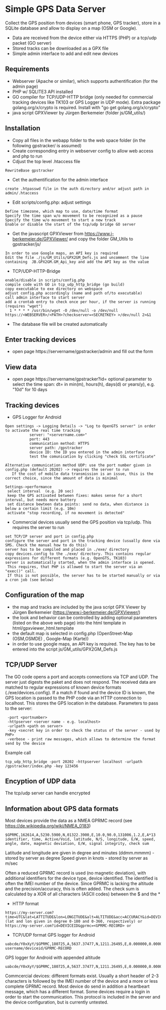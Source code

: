Simple GPS Data Server
=====================

Collect the GPS position from devices (smart phone, GPS tracker), store in a SQLite database and allow to display on a map (OSM or Google).
- Data are received from the device either via HTTPS (PHP) or a tcp/udp packet (GO server)
- Stored tracks can be downloaded as a GPX file
- Simple admin interface to add and edit new devices

Requirements
------------
- Webserver (Apache or similar), which supports authentification (for the admin page)
- PHP w/ SQLITE3 API installed 
- GO compiler for TCP/UDP-HTTP bridge (only needed for commercial tracking devices like TK103 or GPS Logger in UDP mode).
  Extra package golang.org/x/crypto is required. Install with "go get golang.org/x/crypto"
- java script GPXViewer by Jürgen Berkemeier (folder js/GM_utils/)

Installation
------------
- Copy all files in the webapp folder to the web space folder (in the following gpstracker/ is assumed)
- Create corresponding entry in webserver config to allow web access and php to run
- Cdjust the top level .htaccess file
 ```
 RewriteBase gpstracker
 ```
- Cet the authentification for the admin interface
 ```
 create .htpasswd file in the auth directory and/or adjust path in admin/.htaccess 
 ```
- Edit scripts/config.php: adjust settings
 ```
 Define timezone, which map to use, date/time format
 Specify the time span w/o movement to be recognized as a pause
 Specify the time w/o movement to start a new track
 Enable or disable the start of the tcp/udp bridge GO server 
 ```
- Get the javascript GPXViewer from https://www.j-berkemeier.de/GPXViewer/ and copy the folder GM_Utils to gpstracker/js/
 ```
In order to use Google maps, an API key is required
Edit the file ./js/GM_Utils/GPX2GM_Defs.js and uncomment the line containing  JB.GPX2GM.GM_Api_key and add the API key as the value
 ```
- TCP/UDP-HTTP-Bridge 
 ```
enable/disable in scripts/config.php
compile code with GO in tcp_udp_http_bridge (go build)
copy executable to exe directory on webspace
adjust config.php accordingly (name and path of/to executable)
call admin interface to start server
add a crontab entry to check once per hour, if the server is running (requires "wget")
   1 * * * * /usr/bin/wget -O /dev/null -o /dev/null https://<WEBSERVER>/<PATH>?checkserver=<SECRETKEY> >/dev/null 2>&1
 ```
	 	 
- The database file will be created automatically
	
Enter tracking devices
----------------------
- open page https://servername/gpstracker/admin and fill out the form

View data
---------
- open page https://servername/gpstracker?id=<ID of device>
  optional parameter to select the time span: dt=<time span> in min(m), hours(h), days(d) or years(y), e.g. "10d" for 10 days 

Tracking devices
----------------
- GPS Logger for Android
 ```
 Open settings -> Logging Details -> "Log to OpenGTS server" in order to activate the real time tracking
			server: "<servername.com>"
			port: 443
			communication method: HTTPS
			server path: /gpstracker
			device ID: the ID you entered in the admin interface
			test the comunication by clicking "check SSL certificate"
 ```
 ```
 Alternative communication method UDP: use the port number given in config.php (default 20202) -> requires the server to run
    If the cost of mobile data transmission is an issue, this is the correct choice, since the amount of data is minimal
 ```
 ```
Settings->performance
  select interval  (e.g. 20 sec)
  keep the GPS activated between fixes: makes sense for a short interval, but needs more battery 
  set distance bewteen data points: send no data, when distance is below a certain limit (e.g. 10m)
  activate "stop recording, if no movement is detected"
 ```
- Commercial devices usually send the GPS position via tcp/udp. This requires the server to run
 ```
set TCP/IP server and port in config.php 
configure the server and port in the tracking device (usually done via SMS. Check the manual how to do this)
server has to be compiled and placed in ./exe/ directory
copy devices.config to the ./exe/ directory. This contains regular expressions for different formats (e.g. OpenGTS, TK103)
server is automatically started, when the admin interface is opened. 
  This requires, that PHP is allowed to start the server via an "exec()" call. 
  If this is not possible, the server has to be started manually or via a cron job (see below)
 ```

Configuration of the map
------------------------
- the map and tracks are included by the java script GPX Viewer by Jürgen Berkemeier (https://www.j-berkemeier.de/GPXViewer/)
- the look and behavior can be controlled by adding optional parameters (listed on the above web page) into the html template in html/gpxviewer_html.template
- the default map is selected in config.php (OpenStreet-Map (OSM,OSMDE) , Google-Map (Karte)) 
- in order to use google maps, an API key is required. The key has to be entered into the script js/GM_utils/GPX2GM_Defs.js
 
TCP/UDP Server
--------------
The GO code opens a port and accepts connections via TCP and UDP. The server just digests the paket and does not respond. The received data are matched to regular expressions of known device formats (./exe/devices.config). If a match if found and the device ID is known, the GPS location is passed to the PHP code via an HTTP connection to localhost. This stores the GPS location in the database. 
Parameters to pass to the server:
```
 -port <portnumber>
 -httpserver <server name - e.g. localhost>
 -urlpath <path on server>
 -key <secret key in order to check the status of the server - used by PHP>
 -verbose - print raw messages, which allows to determine the format send by the device
```
Example call
```
tcp_udp_http_bridge -port 20202 -httpserver localhost -urlpath /gpstracker/index.php -key 123456
```
Encyption of UDP data
---------------------
The tcp/udp server can handle encrypted 

Information about GPS data formats
----------------------------------
Most devices provide the data as a NMEA GPRMC record (see https://de.wikipedia.org/wiki/NMEA_0183)
```
$GPRMC,162614,A,5230.5900,N,01322.3900,E,10.0,90.0,131006,1.2,E,A*13
identifier, time, Active/Void, latitude, N/S, longitude, E/W, speed, angle, date, magnetic deviation, E/W, signal integrity, check sum 
```
Latitude and longitude are given in degree and minutes (ddmm.mmmm) - stored by server as degree
Speed given in knots - stored by server as m/sec

Often a reduced GPRMC record is used (no magnetic deviation), with additional identifiers for the device type, device identified. The identified is often the IMEI number of the device.
Since GPRMC is lacking the altitude and the precision/accuracy, this is often added.
The check sum is calculated by a XOR of all characters (ASCII codes) between the $ and the *

- HTTP format
```
https://my-server.com?time=UTC&lat=LATTITUDE&lon=LONGITUDE&alt=ALTITUDE&acc=ACCURACY&id=DEVICEID (lat and lon given in degree 0-180 and 0-360, respectively) or
https://my-server.com?id=DEVICEID&gprmc=<GPRMC-RECORD> or
```

- TCP/UDP format
GPS logger for Android
```
uabcde/Y0xXyY/$GPRMC,180725,A,5637.37477,N,1211.26495,E,0.000000,0.000000,021017,,*20
username/deviceid/GPRMC-RECORD
```
GPS logger for Android with appended altitude
```
uabcde/Y0xXyY/$GPRMC,180725,A,5637.37477,N,1211.26495,E,0.000000,0.000000,021017,,*20,alt=100.5
```
Commcercial devices: different formats exist. Usually a short header of 2-3 characters is followed by the IMEI number of the device and a more or less complete GPRMC record. Most device do send in addition a heartbeart message, which has a different format. Some devices require a login in order to start the communication. This protocol is included in the server and the device configuration, but is currently untested.
